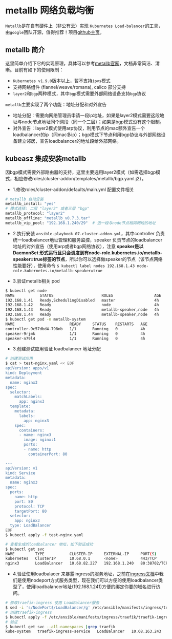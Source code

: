 # metallb 网络负载均衡

`Metallb`是在自有硬件上（非公有云）实现 `Kubernetes Load-balancer`的工具，由`google`团队开源，值得推荐！项目[github主页](https://github.com/google/metallb)。

## metallb 简介

这里简单介绍下它的实现原理，具体可以参考[metallb官网](https://metallb.universe.tf/)，文档非常简洁、清晰。目前有如下的使用限制：

- `Kubernetes v1.9.0`版本以上，暂不支持`ipvs`模式
- 支持网络组件 (flannel/weave/romana), calico 部分支持
- `layer2`和`bgp`两种模式，其中`bgp`模式需要外部网络设备支持`bgp`协议

`metallb`主要实现了两个功能：地址分配和对外宣告

- 地址分配：需要向网络管理员申请一段ip地址，如果是layer2模式需要这段地址与node节点地址同个网段（同一个二层）；如果是bgp模式没有这个限制。
- 对外宣告：layer2模式使用arp协议，利用节点的mac额外宣告一个loadbalancer的ip（同mac多ip）；bgp模式下节点利用bgp协议与外部网络设备建立邻居，宣告loadbalancer的地址段给外部网络。

## kubeasz 集成安装metallb

因bgp模式需要外部路由器的支持，这里主要选用layer2模式（如需选择bgp模式，相应修改roles/cluster-addon/templates/metallb/bgp.yaml.j2）。

- 1.修改roles/cluster-addon/defaults/main.yml 配置文件相关

``` bash
# metallb 自动安装
metallb_install: "yes"
# 模式选择: 二层 "layer2" 或者三层 "bgp"
metallb_protocol: "layer2"
metallb_offline: "metallb_v0.7.3.tar"
metallb_vip_pool: "192.168.1.240/29"  # 选一段与node节点相同网段的地址
```

- 2.执行安装 `ansible-playbook 07.cluster-addon.yml`，其中controller 负责统一loadbalancer地址管理和服务监控，speaker 负责节点的loadbalancer地址的对外宣告（使用arp或者bgp网络协议），注意 **speaker是以DaemonSet 形式运行且只会调度到有node-role.kubernetes.io/metallb-speaker=true标签的节点**，所以你可以选择做speaker的节点（该节点网络性能要好），使用命令 `$ kubectl label nodes 192.168.1.43 node-role.kubernetes.io/metallb-speaker=true`

- 3.验证metallb相关 pod

``` bash
$ kubectl get node
NAME           STATUS                     ROLES                  AGE       VERSION
192.168.1.41   Ready,SchedulingDisabled   master                 4h        v1.11.3
192.168.1.42   Ready                      node                   4h        v1.11.3
192.168.1.43   Ready                      metallb-speaker,node   4h        v1.11.3
192.168.1.44   Ready                      metallb-speaker,node   4h        v1.11.3
$ kubectl get pod -n metallb-system 
NAME                        READY     STATUS    RESTARTS   AGE
controller-9c57dbd4-798nb   1/1       Running   0          4h
speaker-9rjmk               1/1       Running   0          4h
speaker-n79l4               1/1       Running   0          4h
```

- 3.创建测试应用验证 loadbalancer 地址分配

``` bash
# 创建测试应用
$ cat > test-nginx.yaml << EOF
apiVersion: apps/v1
kind: Deployment
metadata:
  name: nginx3
spec:
  selector:
    matchLabels:
      app: nginx3
  template:
    metadata:
      labels:
        app: nginx3
    spec:
      containers:
      - name: nginx3
        image: nginx:1
        ports:
        - name: http
          containerPort: 80

---
apiVersion: v1
kind: Service
metadata:
  name: nginx3
spec:
  ports:
  - name: http
    port: 80
    protocol: TCP
    targetPort: 80
  selector:
    app: nginx3
  type: LoadBalancer
EOF
$ kubectl apply -f test-nginx.yaml

# 查看生成的loadbalancer 地址，如下验证成功
$ kubectl get svc
NAME         TYPE           CLUSTER-IP     EXTERNAL-IP     PORT(S)        AGE
kubernetes   ClusterIP      10.68.0.1      <none>          443/TCP        5h
nginx3       LoadBalancer   10.68.82.227   192.168.1.240   80:38702/TCP   1m
```

- 4.验证使用loadbalacer 来暴露ingress的服务地址，之前在[ingress文档](ingress.md)中我们是使用nodeport方式服务类型，现在我们可以方便的使用loadbalancer类型了，使用loadbalancer地址(192.168.1.241)方便的绑定你要的域名进行访问。

``` bash
# 修改traefik-ingress 使用 LoadBalancer服务
$ sed -i 's/NodePort$/LoadBalancer/g' /etc/ansible/manifests/ingress/traefik/traefik-ingress.yaml
# 创建traefik-ingress
$ kubectl apply -f /etc/ansible/manifests/ingress/traefik/traefik-ingress.yaml
# 验证
$ kubectl get svc --all-namespaces |grep traefik
kube-system   traefik-ingress-service   LoadBalancer   10.68.163.243   192.168.1.241   80:23456/TCP,8080:37088/TCP   1m
```

